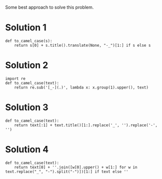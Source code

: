 Some best approach to solve this problem.



# Solution 1
```
def to_camel_case(s):
    return s[0] + s.title().translate(None, "-_")[1:] if s else s
```


# Solution 2
```
import re
def to_camel_case(text):
    return re.sub('[_-](.)', lambda x: x.group(1).upper(), text)
```


# Solution 3
```
def to_camel_case(text):
    return text[:1] + text.title()[1:].replace('_', '').replace('-', '')
```
# Solution 4

```
def to_camel_case(text):
    return text[0] + ''.join([w[0].upper() + w[1:] for w in text.replace("_", "-").split("-")])[1:] if text else ''
```
